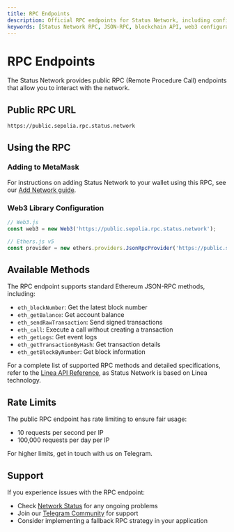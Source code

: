 ```yaml
---
title: RPC Endpoints
description: Official RPC endpoints for Status Network, including configuration guides for MetaMask and Web3 libraries. Learn about available methods, rate limits, and best practices.
keywords: [Status Network RPC, JSON-RPC, blockchain API, web3 configuration, MetaMask setup, blockchain development]
---
```


# RPC Endpoints

The Status Network provides public RPC (Remote Procedure Call) endpoints that allow you to interact with the network.

## Public RPC URL

```
https://public.sepolia.rpc.status.network
```

## Using the RPC

### Adding to MetaMask
For instructions on adding Status Network to your wallet using this RPC, see our [Add Network guide](../general-info/add-status-network.md).

### Web3 Library Configuration

```javascript
// Web3.js
const web3 = new Web3('https://public.sepolia.rpc.status.network');

// Ethers.js v5
const provider = new ethers.providers.JsonRpcProvider('https://public.sepolia.rpc.status.network');
```

## Available Methods

The RPC endpoint supports standard Ethereum JSON-RPC methods, including:

- `eth_blockNumber`: Get the latest block number
- `eth_getBalance`: Get account balance
- `eth_sendRawTransaction`: Send signed transactions
- `eth_call`: Execute a call without creating a transaction
- `eth_getLogs`: Get event logs
- `eth_getTransactionByHash`: Get transaction details
- `eth_getBlockByNumber`: Get block information

For a complete list of supported RPC methods and detailed specifications, refer to the [Linea API Reference](https://docs.linea.build/api/reference), as Status Network is based on Linea technology.

## Rate Limits

The public RPC endpoint has rate limiting to ensure fair usage:
- 10 requests per second per IP
- 100,000 requests per day per IP

For higher limits, get in touch with us on Telegram.

## Support

If you experience issues with the RPC endpoint:
- Check [Network Status](https://health.status.network) for any ongoing problems
- Join our [Telegram Community](https://t.me) for support
- Consider implementing a fallback RPC strategy in your application